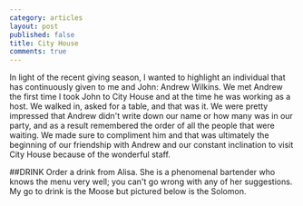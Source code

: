 ```yaml
---
category: articles
layout: post
published: false
title: City House
comments: true
---
```


In light of the recent giving season, I wanted to highlight an individual that has continuously given to me and John: Andrew Wilkins. We met Andrew the first time I took John to City House and at the time he was working as a host. We walked in, asked for a table, and that was it. We were pretty impressed that Andrew didn't write down our name or how many was in our party, and as a result remembered the order of all the people that were waiting. We made sure to compliment him and that was ultimately the beginning of our friendship with Andrew and our constant inclination to visit City House because of the wonderful staff.

##DRINK
Order a drink from Alisa. She is a phenomenal bartender who knows the menu very well; you can't go wrong with any of her suggestions. My go to drink is the Moose but pictured below is the Solomon. 


